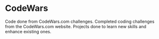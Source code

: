 # CodeWars
Code done from CodeWars.com challenges. 
Completed coding challenges from the CodeWars.com website. Projects done to learn new skills and enhance existing ones. 
